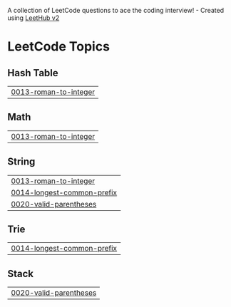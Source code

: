 A collection of LeetCode questions to ace the coding interview! - Created using [LeetHub v2](https://github.com/arunbhardwaj/LeetHub-2.0)
<!---LeetCode Topics Start-->
# LeetCode Topics
## Hash Table
|  |
| ------- |
| [0013-roman-to-integer](https://github.com/helmmmm/Leetcode/tree/master/0013-roman-to-integer) |
## Math
|  |
| ------- |
| [0013-roman-to-integer](https://github.com/helmmmm/Leetcode/tree/master/0013-roman-to-integer) |
## String
|  |
| ------- |
| [0013-roman-to-integer](https://github.com/helmmmm/Leetcode/tree/master/0013-roman-to-integer) |
| [0014-longest-common-prefix](https://github.com/helmmmm/Leetcode/tree/master/0014-longest-common-prefix) |
| [0020-valid-parentheses](https://github.com/helmmmm/Leetcode/tree/master/0020-valid-parentheses) |
## Trie
|  |
| ------- |
| [0014-longest-common-prefix](https://github.com/helmmmm/Leetcode/tree/master/0014-longest-common-prefix) |
## Stack
|  |
| ------- |
| [0020-valid-parentheses](https://github.com/helmmmm/Leetcode/tree/master/0020-valid-parentheses) |
<!---LeetCode Topics End-->